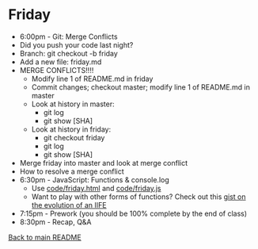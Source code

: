 # Friday

* 6:00pm - Git: Merge Conflicts
 * Did you push your code last night?
 * Branch: git checkout -b friday
 * Add a new file: friday.md
 * MERGE CONFLICTS!!!!
   * Modify line 1 of README.md in friday
   * Commit changes; checkout master; modify line 1 of README.md in master
   * Look at history in master:
     * git log
     * git show [SHA]
   * Look at history in friday:
     * git checkout friday
     * git log
     * git show [SHA]
  * Merge friday into master and look at merge conflict
  * How to resolve a merge conflict
* 6:30pm - JavaScript: Functions & console.log
  * Use [code/friday.html](/code/friday.html) and [code/friday.js](/code/friday.js)
  * Want to play with other forms of functions? Check out this [gist on the evolution of an IIFE](https://gist.github.com/bethadele/85621c52d9c454fdd258ec67e4279ea2)
* 7:15pm - Prework (you should be 100% complete by the end of class)
* 8:30pm - Recap, Q&A

[Back to main README](/README.md)
